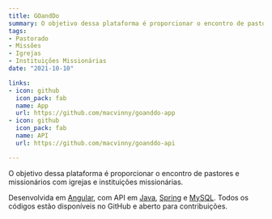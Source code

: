 ```yaml
---
title: GOandDo
summary: O objetivo dessa plataforma é proporcionar o encontro de pastores e missionários com igrejas e instituições missionárias.
tags:
- Pastorado
- Missões
- Igrejas
- Instituições Missionárias
date: "2021-10-10"

links:
- icon: github
  icon_pack: fab
  name: App
  url: https://github.com/macvinny/goanddo-app
- icon: github
  icon_pack: fab
  name: API
  url: https://github.com/macvinny/goanddo-api

---
```

O objetivo dessa plataforma é proporcionar o encontro de pastores e missionários com igrejas e instituições missionárias.

Desenvolvida em [Angular](https://angular.io/), com API em [Java](https://www.oracle.com/java/technologies/java-ee-glance.html), [Spring](https://spring.io/) e [MySQL](https://www.mysql.com/). Todos os códigos estão disponíveis no GitHub e aberto para contribuições.
